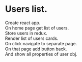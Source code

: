# Users list.   
Create react app.  
On home page get list of users.  
Store users in redux.  
Render list of users cards.  
On click navigate to separate page.  
On that page add button back.  
And show all properties of user obj.  